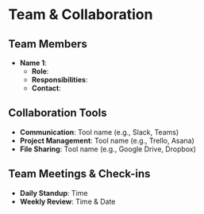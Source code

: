 
# Team & Collaboration

## Team Members
- **Name 1**:
  - **Role**:
  - **Responsibilities**:
  - **Contact**:

## Collaboration Tools
- **Communication**: Tool name (e.g., Slack, Teams)
- **Project Management**: Tool name (e.g., Trello, Asana)
- **File Sharing**: Tool name (e.g., Google Drive, Dropbox)

## Team Meetings & Check-ins
- **Daily Standup**: Time
- **Weekly Review**: Time & Date
